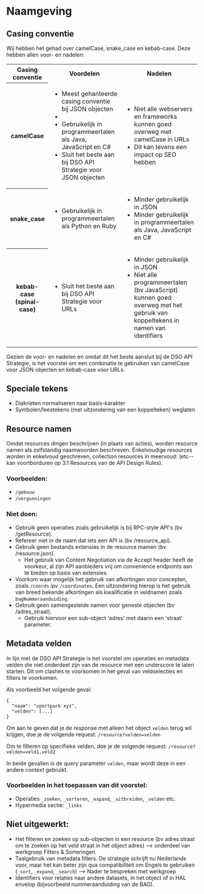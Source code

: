 # Naamgeving
## Casing conventie
Wij hebben het gehad over camelCase, snake_case en kebab-case. Deze hebben allen voor- en nadelen:

<table>
    <tr>
        <th>Casing conventie</th>
        <th>Voordelen</th>
        <th>Nadelen</th>
    </tr>
    <tr>
        <th>camelCase</th>
        <td>
            <ul>
                <li>Meest gehanteerde casing conventie bij JSON objecten<li>
                <li>Gebruikelijk in programmeertalen als Java, JavaScript en C#</li>
                <li>Sluit het beste aan bij DSO API Strategie voor JSON objecten</li>
            </ul>
        </td>
        <td>
            <ul>
                <li>Niet alle webservers en frameworks kunnen goed overweg met camelCase in URLs</li>
                <li>Dit kan tevens een impact op SEO hebben</li>
            </ul>
        </td>
    <tr>
    <tr>
        <th>snake_case</th>
        <td>
            <ul>
                <li>Gebruikelijk in programmeertalen als Python en Ruby</li>
            </ul>
        </td>
        <td>
            <ul>
                <li>Minder gebruikelijk in JSON</li>
                <li>Minder gebruikelijk in programmeertalen als Java, JavaScript en C#</li>
            </ul>
        </td>
    </tr>
    <tr>
        <th>kebab-case (spinal-case)</th>
        <td>
            <ul>
                <li>Sluit het beste aan bij DSO API Strategie voor URLs</li>
            </ul>
        </td>
        <td>
            <ul>
                <li>Minder gebruikelijk in JSON</li>
                <li>Niet alle programmeertalen (bv JavaScript) kunnen goed overweg met het gebruik van koppeltekens in namen van identifiers</li>
            </ul>
        </td>
    </tr>
</table>

Gezien de voor- en nadelen en omdat dit het beste aansluit bij de DSO API Strategie, is het voorstel om een combinatie te gebruiken van camelCase voor JSON objecten en kebab-case voor URLs.
 
## Speciale tekens
- Diakrieten normaliseren naar basis-karakter
- Symbolen/leestekens (met uitzondering van een koppelteken) weglaten
 
## Resource namen
Omdat resources dingen beschrijven (in plaats van acties), worden resource namen als zelfstandig naamwoorden beschreven. Enkelvoudige resources worden in enkelvoud geschreven, collection resources in meervoud:
(etc--kan voortborduren op 3.1 Resources van de API Design Rules).
 
### Voorbeelden:
- `/gebouw`
- `/vergunningen`
 
### Niet doen:
- Gebruik geen operaties zoals gebruikelijk is bij RPC-style API's (bv /getResource).
- Refereer niet in de naam dat iets een API is (bv /resource_api).
- Gebruik geen bestands extensies in de resource mamen (bv /resource.json).
    - Het gebruik van Content Negotiation via de Accept header heeft de voorkeur, al zijn API aanbieders vrij om convenience endpoints aan te bieden op basis van extensies.
- Voorkom waar mogelijk het gebruik van afkortingen voor concepten, zoals `/coords` ipv `/coordinaten`. Een uitzondering hierop is het gebruik van breed bekende afkortingen als kwalificatie in veldnamen zoals `bagNummeraanduiding`. 
- Gebruik geen samengestelde namen voor geneste objecten (bv /adres_straat).
    - Gebruik hiervoor een sub-object 'adres' met daarin een 'straat' parameter.
 
## Metadata velden
In lijn met de DSO API Strategie is het voorstel om operaties en metadata velden die niet onderdeel zijn van de resource met een underscore te laten starten. Dit om clashes te voorkomen in het geval van veldselecties en filters te voorkomen.
 
Als voorbeeld het volgende geval:

```
{
  "naam": "sportpark xyz",
  "velden": [...]
}
```
 
Om aan te geven dat je de response met alleen het object `velden` terug wil krijgen, doe je de volgende request:
`/resource?velden=velden`
 
Om te filteren op specifieke velden, doe je de volgende request:
`/resource?velden=veld1,veld2`
 
In beide gevallen is de query parameter `velden`, maar wordt deze in een andere context gebruikt.
 
### Voorbeelden in het toepassen van dit voorstel:
- Operaties `_zoeken`, `_sorteren`, `_expand`, `_uitbreiden`, `_velden` etc.
- Hypermedia sectie: `_links`
 
 
## Niet uitgewerkt:
- Het filteren en zoeken op sub-objecten in een resource (bv adres.straat om te zoeken op het veld straat in het object adres) --> onderdeel van werkgroep Filters & Sorteringen.
- Taalgebruik van metadata filters. De strategie schrijft nu Nederlands voor, maar het kan beter zijn qua compatibiliteit om Engels te gebruiken (`_sort`, `_expand`, `_search`) --> Nader te bespreken met werkgroep
- Identifiers voor relaties naar andere datasets, in het object of in HAL envelop (bijvoorbeeld nummeraanduiding van de BAG).

